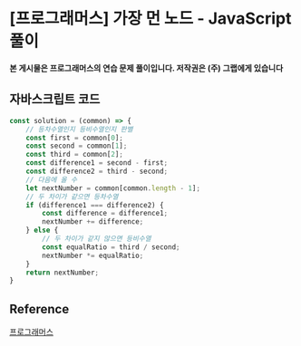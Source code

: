 # [프로그래머스] 가장 먼 노드 - JavaScript 풀이

**본 게시물은 프로그래머스의 연습 문제 풀이입니다. 저작권은 (주) 그랩에게 있습니다**

## 자바스크립트 코드

```javascript
const solution = (common) => {
    // 등차수열인지 등비수열인지 판별
    const first = common[0];
    const second = common[1];
    const third = common[2];
    const difference1 = second - first;
    const difference2 = third - second;
    // 다음에 올 수
    let nextNumber = common[common.length - 1];
    // 두 차이가 같으면 등차수열
    if (difference1 === difference2) {
        const difference = difference1;
        nextNumber += difference;
    } else {
        // 두 차이가 같지 않으면 등비수열
        const equalRatio = third / second;
        nextNumber *= equalRatio;
    }
    return nextNumber;
} 
```



## Reference

[프로그래머스](https://programmers.co.kr)

